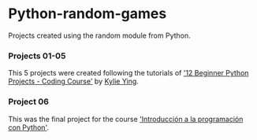 # Python-random-games
Projects created using the random module from Python.

### Projects 01-05
This 5 projects were created following the tutorials of ['12 Beginner Python Projects - Coding Course'](https://www.youtube.com/watch?v=8ext9G7xspg&t=100s) by [Kylie Ying](https://github.com/kying18).

### Project 06
This was the final project for the course ['Introducción a la programación con Python'](https://es.coursera.org/learn/introduccion-python).
